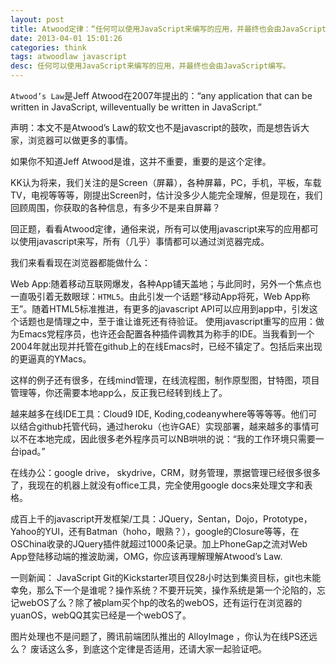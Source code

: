 ```yaml
---
layout: post
title: Atwood定律：“任何可以使用JavaScript来编写的应用，并最终也会由JavaScript编写。”
date: 2013-04-01 15:01:26
categories: think
tags: atwoodlaw javascript
desc: 任何可以使用JavaScript来编写的应用，并最终也会由JavaScript编写。
---
```


`Atwood’s Law`是Jeff Atwood在2007年提出的：“any application that can be written in JavaScript, willeventually be written in JavaScript.”

声明：本文不是Atwood’s Law的软文也不是javascript的鼓吹，而是想告诉大家，浏览器可以做更多的事情。

如果你不知道Jeff Atwood是谁，这并不重要，重要的是这个定律。

KK认为将来，我们关注的是Screen（屏幕），各种屏幕，PC，手机，平板，车载TV，电视等等等，刚提出Screen时，估计没多少人能完全理解，但是现在，我们回顾周围，你获取的各种信息，有多少不是来自屏幕？

回正题，看看Atwood定律，通俗来说，所有可以使用javascript来写的应用都可以使用javascript来写，所有（几乎）事情都可以通过浏览器完成。

我们来看看现在浏览器都能做什么：

Web App:随着移动互联网爆发，各种App铺天盖地；与此同时，另外一个焦点也一直吸引着无数眼球：`HTML5`。由此引发一个话题“移动App将死，Web App称王”。随着HTML5标准推进，有更多的javascript API可以应用到app中，引发这个话题也是情理之中，至于谁让谁死还有待验证。
使用javascript重写的应用：做为Emacs党程序员，也许还会配置各种插件调教其为称手的IDE。当我看到一个2004年就出现并托管在github上的在线Emacs时，已经不镇定了。包括后来出现的更逼真的YMacs。

这样的例子还有很多，在线mind管理，在线流程图，制作原型图，甘特图，项目管理等，你还需要本地app么，反正我已经转到线上了。

越来越多在线IDE工具：Cloud9 IDE, Koding,codeanywhere等等等等。他们可以结合github托管代码，通过heroku（也许GAE）实现部署，越来越多的事情可以不在本地完成，因此很多老外程序员可以NB哄哄的说：“我的工作环境只需要一台ipad。”

在线办公：google drive， skydrive，CRM，财务管理，票据管理已经很多很多了，我现在的机器上就没有office工具，完全使用google docs来处理文字和表格。

成百上千的javascript开发框架/工具：JQuery，Sentan，Dojo，Prototype，Yahoo的YUI，还有Batman（hoho，眼熟？），google的Closure等等，在OSChina收录的JQuery插件就超过1000条记录。加上PhoneGap之流对Web App登陆移动端的推波助澜，OMG，你应该再理解理解Atwood’s Law.

一则新闻： JavaScript Git的Kickstarter项目仅28小时达到集资目标，git也未能幸免，那么下一个是谁呢？操作系统？不要开玩笑，操作系统是第一个沦陷的，忘记webOS了么？除了被plam买个hp的改名的webOS，还有运行在浏览器的yuanOS，webQQ其实已经是一个webOS了。

图片处理也不是问题了，腾讯前端团队推出的 AlloyImage ，你认为在线PS还远么？
废话这么多，到底这个定律是否适用，还请大家一起验证吧。
